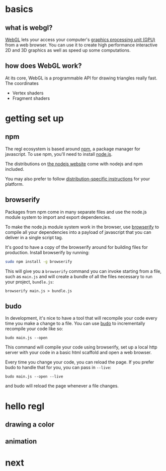 # basics

## what is webgl?
[WebGL](https://www.khronos.org/webgl/) lets your access your computer's [graphics processing unit (GPU)](https://en.wikipedia.org/wiki/Graphics_processing_unit) from a web browser.  You can use it to create high performance interactive 2D and 3D graphics as well as speed up some computations.

## how does WebGL work?
At its core, WebGL is a programmable API for drawing triangles really fast.  The coordinates

* Vertex shaders
* Fragment shaders

<script>
const regl = require('regl')()
const text = require('./tuts/text.js')(regl)

regl.container.style.width = '100%'
regl.container.style.height = '200px'

const box = regl({
  vert: `
  precision mediump float;
  uniform vec2 scale, translate;
  attribute vec2 position;
  void main () {
    gl_Position = vec4(scale * position + translate, 0.5, 1);
  }
  `,

  frag: `
  precision mediump float;
  uniform vec4 color;
  void main () {
    gl_FragColor = color;
  }
  `,

  attributes: {
    position: [
      [-1, -1],
      [-1, 1],
      [1, -1],
      [1, -1],
      [-1, 1],
      [1, 1]
    ]
  },

  uniforms: {
    color: regl.prop('color'),
    translate: regl.prop('translate'),
    scale: regl.prop('scale')
  },

  count: 6
})

const arrow = regl({
  vert: `
  precision mediump float;
  uniform vec2 scale, translate;
  attribute vec2 position;
  varying float phase;
  void main () {
    phase = -position.x;
    gl_Position = vec4(scale * position + translate, 0.5, 1);
  }
  `,

  frag: `
  precision mediump float;
  uniform vec4 color;
  uniform float time;
  varying float phase;
  void main () {
    gl_FragColor = vec4(sqrt(
      mix(color.xyz, vec3(0, 0, 0.5), (0.5 + 0.5 * cos(time + 12.0 * phase)))), 1.0);
  }
  `,

  attributes: {
    position: [
      [-1, -1],
      [-1, 1],
      [1, -1],
      [1, -1],
      [-1, 1],
      [1, 1],
      [1, 2],
      [1, -2],
      [2, 0]
    ]
  },

  uniforms: {
    color: regl.prop('color'),
    translate: regl.prop('translate'),
    scale: regl.prop('scale'),
    time: ({tick}) => 0.2 * tick
  },

  count: 9
})

const drawPolygon = regl({
  vert: `
  precision mediump float;
  uniform vec2 scale, offset;
  uniform float angle;
  attribute vec2 position;
  attribute vec3 color;
  varying vec3 fragColor;
  void main () {
    fragColor = color;
    gl_Position = vec4(scale * vec2(
      cos(angle) * position.x - sin(angle) * position.y,
      sin(angle) * position.x + cos(angle) * position.y) + offset, 0, 1);
    gl_PointSize = 8.0;
  }
  `,

  frag: `
  precision mediump float;
  uniform float intensity;
  varying vec3 fragColor;
  void main () {
    gl_FragColor = vec4(sqrt(fragColor + intensity), 1);
  }
  `,

  attributes: {
    color: [
      [1, 0, 0],
      [0, 1, 0],
      [0, 0, 1]
    ],
    position: [
      [1, 0],
      [0, 1],
      [-1, -1]
    ]
  },

  uniforms: {
    scale: regl.prop('scale'),
    offset: regl.prop('translate'),
    angle: regl.prop('angle'),
    intensity: regl.prop('intensity')
  },

  count: 3,

  primitive: regl.prop('primitive')
})

regl.frame(({viewportWidth, viewportHeight, tick}) => {
  regl.clear({
    depth: 1
  })

  const aspect = viewportWidth / viewportHeight

  let angle = 0.005 * tick
  angle = 2.0 * Math.PI * (angle - Math.floor(angle))

  const intensity = 0.25 * (1.0 + Math.sin(0.01 * tick))

  box([
  {
    translate: [-0.8, 0],
    scale: [0.15, 0.15 * aspect],
    color: [0.8, 0.8, 0.8, 1]
  }, {
    translate: [0, 0],
    scale: [0.15, 0.15 * aspect],
    color: [0.8, 0.8, 0.8, 1]
  }, {
    translate: [0.8, 0],
    scale: [0.15, 0.15 * aspect],
    color: [0.8, 0.8, 0.8, 1]
  }])

  drawPolygon([{
    translate: [-0.8, 0],
    angle: 0,
    scale: [0.1, 0.1 * aspect],
    primitive: 'points',
    intensity: 0
  }, {
    translate: [0, 0],
    angle,
    scale: [0.1, 0.1 * aspect],
    primitive: 'points',
    intensity: 0
  }, {
    translate: [0, 0],
    angle,
    scale: [0.1, 0.1 * aspect],
    primitive: 'line loop',
    intensity: 0
  }, {
    translate: [0.8, 0],
    angle,
    scale: [0.1, 0.1 * aspect],
    primitive: 'triangles',
    intensity: intensity
  }])

  arrow([{
    translate: [-0.48, 0],
    scale: [0.15, aspect * 0.03],
    color: [1, 0, 1, 1]
  }, {
    translate: [0.32, 0],
    scale: [0.15, aspect * 0.03],
    color: [0, 1, 1, 1]
  }])

  text('uniforms', [-0.1, 0.65], 0.05, [0, 0, 0, 1])
  text('{ angle: ' + angle.toFixed(4) + ',', [-0.3, 0.5], 0.05, [0, 0, 0, 1])
  text('intensity: ' + intensity.toFixed(4) + ' }', [0.01, 0.5], 0.05, [0, 0, 0, 1])
  text('attributes', [-0.9, -0.9], 0.05, [0, 0, 0, 1])
  text('vertex shader', [-0.6, -0.2 * aspect], 0.05, [0, 0, 0, 1])
  text('varying variables', [-0.17, -0.9], 0.05, [0, 0, 0, 1])
  text('fragment shader', [0.2, -0.2 * aspect], 0.05, [0, 0, 0, 1])
  text('pixels', [0.75, -0.9], 0.05, [0, 0, 0, 1])
})
</script>

# getting set up

## npm

The regl ecosystem is based around [npm](https://npmjs.com), a package manager
for javascript. To use npm, you'll need to install
[node.js](https://nodejs.org/).

The distributions on [the nodejs website](https://nodejs.org/en/download/) come
with nodejs and npm included.

You may also prefer to follow [distribution-specific
instructions](https://nodejs.org/en/download/package-manager/) for your platform.

## browserify

Packages from npm come in many separate files and use the node.js module system
to import and export dependencies.

To make the node.js module system work in the browser, use
[browserify](http://browserify.org) to compile all your dependencies into a
payload of javascript that you can deliver in a single script tag.

It's good to have a copy of the browserify around for building files for
production. Install browserify by running:

``` sh
sudo npm install -g browserify
```

This will give you a `browserify` command you can invoke starting from a file,
such as `main.js` and will create a bundle of all the files necessary to run
your project, `bundle.js`:

```
browserify main.js > bundle.js
```

## budo

In development, it's nice to have a tool that will recompile your code every
time you make a change to a file. You can use
[budo](https://npmjs.com/package/budo) to incrementally recompile your code like
so:

```
budo main.js --open
```

This command will compile your code using browserify, set up a local http
server with your code in a basic html scaffold and open a web browser.

Every time you change your code, you can reload the page. If you prefer budo to
handle that for you, you can pass in `--live`:

```
budo main.js --open --live
```

and budo will reload the page whenever a file changes.

# hello regl

## drawing a color

<script show>
// First we import regl and call the constructor
const regl = require('regl')()

// Then we hook a callback to draw the current frame
regl.frame(() => {
  // And in the frame loop we clear the screen color to magenta
  regl.clear({
    color: [1, 0, 1, 1]
  })
})
</script>

## animation

<script show>
const regl = require('regl')()

regl.frame(({tick}) => {
  // Instead of magenta, we oscillate the color
  regl.clear({
    color: [0.5 * (1.0 + Math.cos(tick * 0.01)), 0, 1, 1]
  })
})
</script>

# next
